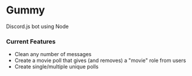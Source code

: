 # Gummy
Discord.js bot using Node

### Current Features
* Clean any number of messages
* Create a movie poll that gives (and removes) a "movie" role from users
* Create single/multiple unique polls
